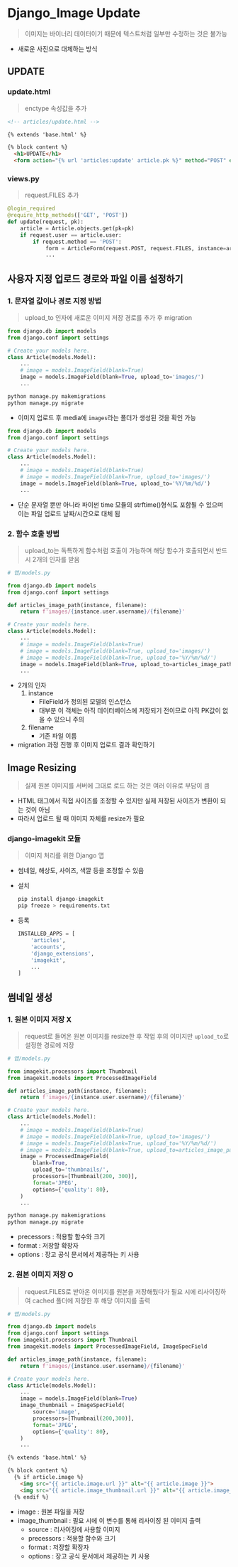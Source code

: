 # Django_Image Update
> 이미지는 바이너리 데이터이기 때문에 텍스트처럼 일부만 수정하는 것은 불가능
> 
- 새로운 사진으로 대체하는 방식

## UPDATE

### update.html

> enctype 속성값을 추가
> 

```html
<!-- articles/update.html -->

{% extends 'base.html' %}

{% block content %}
  <h1>UPDATE</h1>
  <form action="{% url 'articles:update' article.pk %}" method="POST" enctype="multipart/form-data">
```

### views.py

> request.FILES 추가
> 

```python
@login_required
@require_http_methods(['GET', 'POST'])
def update(request, pk):
    article = Article.objects.get(pk=pk)
    if request.user == article.user:
        if request.method == 'POST':
            form = ArticleForm(request.POST, request.FILES, instance=article)
            ...
```

## 사용자 지정 업로드 경로와 파일 이름 설정하기

### 1. 문자열 값이나 경로 지정 방법

> upload_to 인자에 새로운 이미지 저장 경로를 추가 후 migration
> 

```python
from django.db import models
from django.conf import settings

# Create your models here.
class Article(models.Model):
    ...
    # image = models.ImageField(blank=True)
    image = models.ImageField(blank=True, upload_to='images/')
    ...
```

```bash
python manage.py makemigrations
python manage.py migrate
```

- 이미지 업로드 후 media에 `images`라는 폴더가 생성된 것을 확인 가능

```python
from django.db import models
from django.conf import settings

# Create your models here.
class Article(models.Model):
    ...
    # image = models.ImageField(blank=True)
    # image = models.ImageField(blank=True, upload_to='images/')
    image = models.ImageField(blank=True, upload_to='%Y/%m/%d/')
    ...
```

- 단순 문자열 뿐만 아니라 파이썬 time 모듈의 strftime()형식도 포함될 수 있으며 이는 파일 업로드 날짜/시간으로 대체 됨

### 2. 함수 호출 방법

> upload_to는 독특하게 함수처럼 호출이 가능하며 해당 함수가 호출되면서 반드시 2개의 인자를 받음
> 

```python
# 앱/models.py

from django.db import models
from django.conf import settings

def articles_image_path(instance, filename):
    return f'images/{instance.user.username}/{filename}'

# Create your models here.
class Article(models.Model):
    ...
    # image = models.ImageField(blank=True)
    # image = models.ImageField(blank=True, upload_to='images/')
    # image = models.ImageField(blank=True, upload_to='%Y/%m/%d/')
    image = models.ImageField(blank=True, upload_to=articles_image_path)
    ...
```

- 2개의 인자
    1. instance 
        - FileField가 정의된 모델의 인스턴스
        - 대부분 이 객체는 아직 데이터베이스에 저장되기 전이므로 아직 PK값이 없을 수 있으니 주의
    2. filename
        - 기존 파일 이름
- migration 과정 진행 후 이미지 업로드 결과 확인하기

## Image Resizing

> 실제 원본 이미지를 서버에 그대로 로드 하는 것은 여러 이유로 부담이 큼
> 
- HTML <img>태그에서 직접 사이즈를 조정할 수 있지만 실제 저장된 사이즈가 변환이 되는 것이 아님
- 따라서 업로드 될 때 이미지 자체를 resize가 필요

### django-imagekit 모듈

> 이미지 처리를 위한  Django 앱
> 
- 썸네일, 해상도, 사이즈, 색깔 등을 조정할 수 있음
- 설치
    
    ```python
    pip install django-imagekit
    pip freeze > requirements.txt
    ```
    
- 등록
    
    ```python
    INSTALLED_APPS = [
        'articles',
        'accounts',
        'django_extensions',
        'imagekit',
        ...
    ]
    ```
    

## 썸네일 생성

### 1. 원본 이미지 저장 X

> request로 들어온 원본 이미지를 resize한 후 작업 후의 이미지만 `upload_to`로 설정한 경로에 저장
> 

```python
# 앱/models.py

from imagekit.processors import Thumbnail
from imagekit.models import ProcessedImageField

def articles_image_path(instance, filename):
    return f'images/{instance.user.username}/{filename}'

# Create your models here.
class Article(models.Model):
    ...
    # image = models.ImageField(blank=True)
    # image = models.ImageField(blank=True, upload_to='images/')
    # image = models.ImageField(blank=True, upload_to='%Y/%m/%d/')
    # image = models.ImageField(blank=True, upload_to=articles_image_path)
    image = ProcessedImageField(
        blank=True,
        upload_to='thumbnails/',
        processors=[Thumbnail(200, 300)],
        format='JPEG',
        options={'quality': 80},
    )
    ...
```

```python
python manage.py makemigrations
python manage.py migrate
```

- precessors : 적용할 함수와 크기
- format : 저장할 확장자
- options : 장고 공식 문서에서 제공하는 키 사용

### 2. 원본 이미지 저장 O

> request.FILES로 받아온 이미지를 원본을 저장해뒀다가 필요 시에 리사이징하여 cached 폴더에 저장한 후 해당 이미지를 출력
> 

```python
# 앱/models.py

from django.db import models
from django.conf import settings
from imagekit.processors import Thumbnail
from imagekit.models import ProcessedImageField, ImageSpecField

def articles_image_path(instance, filename):
    return f'images/{instance.user.username}/{filename}'

# Create your models here.
class Article(models.Model):
    ...
    image = models.ImageField(blank=True)
    image_thumbnail = ImageSpecField(
        source='image',
        processors=[Thumbnail(200,300)],
        format='JPEG',
        options={'quality': 80},
    )
    ...
```

```html
{% extends 'base.html' %}

{% block content %}
  {% if article.image %}
    <img src="{{ article.image.url }}" alt="{{ article.image }}">
    <img src="{{ article.image_thumbnail.url }}" alt="{{ article.image_thumbnail }}">
  {% endif %}
```

- image : 원본 파일을 저장
- image_thumbnail : 필요 시에 이 변수를 통해 리사이징 된 이미지 출력
    - source : 리사이징에 사용할 이미지
    - precessors : 적용할 함수와 크기
    - format : 저장할 확장자
    - options : 장고 공식 문서에서 제공하는 키 사용